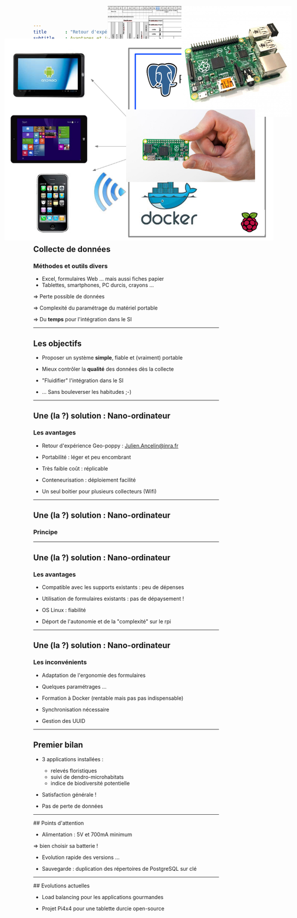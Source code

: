 ```yaml
---
title       : "Retour d'expérience sur les carnets électroniques"
subtitle    : Avantages et inconvénients des bases de données embarquées
author      : Wilfried Heintz
date        : February 27, 2017
job         : UMR 1201 Dynafor, INRA, Toulouse - wilfried.heintz@inra.fr
framework   : io2012        # {io2012, html5slides, shower, dzslides, ...}
highlighter : highlight.js  # {highlight.js, prettify, highlight}
hitheme     : tomorrow      #   
widgets     : [bootstrap, quiz]            # {mathjax, quiz, bootstrap}
mode        : selfcontained # {standalone, draft}
license     : by-nc-sa
logo        : INRA_logo.png
knit        : slidify::knit2slides
ext_widgets : {rCharts: [libraries/nvd3]}


--- 
```

## Contexte scientifique
<img style="position: absolute; top: 20px; right: 30px; border: 0; width:200px;" src="assets/img/Dynafor.jpg">

 <h3>Relevés de terrain et suivis à long terme</h3>


 - Nombreux projets scientifiques
 
 - Collectes de données pluri-annuelles
 
 - Plusieurs terrains d'études dans des conditions hétérogènes
 
 - Équipe de plusieurs collecteurs
 
 - Bases de données (PostgreSQL/PostGIS) intégrées dans une IDG 
 

--- 

## Collecte de données
<img style="position: absolute; top: 20px; right: 30px; border: 0; width:500px;" src="assets/img/dmh.png">

 <h3>Méthodes et outils divers</h3>

 
 - Excel, formulaires Web ... mais aussi fiches papier
 - Tablettes, smartphones, PC durcis, crayons ...
 

=> Perte possible de données

=> Complexité du paramétrage du matériel portable

=> Du **temps** pour l'intégration dans le SI


--- 

## Les objectifs

 - Proposer un système **simple**, fiable et (vraiment) portable
 
 - Mieux contrôler la **qualité** des données dès la collecte
 
 - "Fluidifier" l'intégration dans le SI
 
 - ... Sans bouleverser les habitudes ;-)


--- 

## Une (la ?) solution : Nano-ordinateur
<img style="position: absolute; top: 20px; right: 30px; border: 0; width:200px;" src="assets/img/raspi.jpg">

 <h3>Les avantages</h3>
 

 
 - Retour d'expérience Geo-poppy : Julien.Ancelin@inra.fr
 
 - Portabilité : léger et peu encombrant
 
 - Très faible coût : réplicable
 
 - Conteneurisation : déploiement facilité
 
 - Un seul boitier pour plusieurs collecteurs (Wifi)

---

## Une (la ?) solution : Nano-ordinateur
<img style="position: absolute; top: 108px; right: 80px; border: 0; width:730px;" src="assets/img/rpi_schema.png">

 <h3>Principe</h3>



--- 

## Une (la ?) solution : Nano-ordinateur
<img style="position: absolute; top: 20px; right: 30px; border: 0; width:200px;" src="assets/img/raspi.jpg">

 <h3>Les avantages</h3>
 
 
 - Compatible avec les supports existants : peu de dépenses
 
 - Utilisation de formulaires existants : pas de dépaysement !
 
 - OS Linux : fiabilité
 
 - Déport de l'autonomie et de la "complexité" sur le rpi


--- 

## Une (la ?) solution : Nano-ordinateur


 <h3>Les inconvénients</h3>


 - Adaptation de l'ergonomie des formulaires
 
 - Quelques paramétrages ...
 
 - Formation à Docker (rentable mais pas pas indispensable)
 
 - Synchronisation nécessaire 
 
 - Gestion des UUID



--- 

## Premier bilan

 
 - 3 applications installées :
   - relevés floristiques
   - suivi de dendro-microhabitats
   - indice de biodiversité potentielle

 - Satisfaction générale !
 
 - Pas de perte de données 



--- 
<img style="position: absolute; top: 20px; right: 30px; border: 0; width:300px;" src="assets/img/rpi.jpg">
## Points d'attention

 
 - Alimentation : 5V et 700mA minimum

=> bien choisir sa batterie !

 - Evolution rapide des versions ...
 
 - Sauvegarde : duplication des répertoires 
 de PostgreSQL sur clé
 

--- 
<img style="position: absolute; top: 300px; right: 130px; border: 0; width:350px;" src="assets/img/pizero.jpg">
## Evolutions actuelles

 
 - Load balancing pour les applications gourmandes

 - Projet Pi4x4 pour une tablette durcie open-source

 

 
 
 
